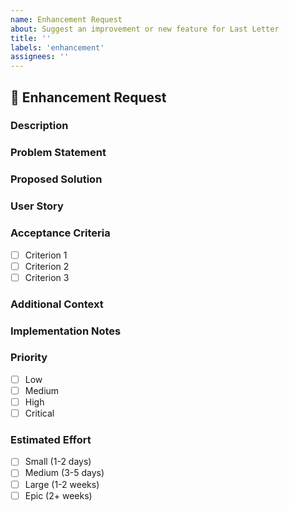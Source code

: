 ```yaml
---
name: Enhancement Request
about: Suggest an improvement or new feature for Last Letter
title: ''
labels: 'enhancement'
assignees: ''
---
```


## 🚀 Enhancement Request

### Description

<!-- A clear and concise description of the enhancement you'd like to see -->

### Problem Statement

<!-- Describe the problem this enhancement would solve -->

### Proposed Solution

<!-- Describe how you envision this enhancement working -->

### User Story

<!-- As a [type of user], I want [goal] so that [benefit] -->

### Acceptance Criteria

- [ ] Criterion 1
- [ ] Criterion 2
- [ ] Criterion 3

### Additional Context

<!-- Add any other context, screenshots, or examples about the enhancement -->

### Implementation Notes

<!-- Any technical considerations or implementation details -->

### Priority

- [ ] Low
- [ ] Medium
- [ ] High
- [ ] Critical

### Estimated Effort

- [ ] Small (1-2 days)
- [ ] Medium (3-5 days)
- [ ] Large (1-2 weeks)
- [ ] Epic (2+ weeks)
